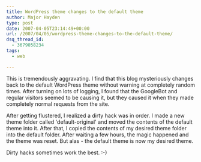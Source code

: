 ```yaml
---
title: WordPress theme changes to the default theme
author: Major Hayden
type: post
date: 2007-04-05T23:14:49+00:00
url: /2007/04/05/wordpress-theme-changes-to-the-default-theme/
dsq_thread_id:
  - 3679058234
tags:
  - web

---
```

This is tremendously aggravating. I find that this blog mysteriously changes back to the default WordPress theme without warning at completely random times. After turning on lots of logging, I found that the GoogleBot and regular visitors seemed to be causing it, but they caused it when they made completely normal requests from the site.

After getting flustered, I realized a dirty hack was in order. I made a new theme folder called 'default-original' and moved the contents of the default theme into it. After that, I copied the contents of my desired theme folder into the default folder. After waiting a few hours, the magic happened and the theme was reset. But alas - the default theme is now my desired theme.

Dirty hacks sometimes work the best. :-)
